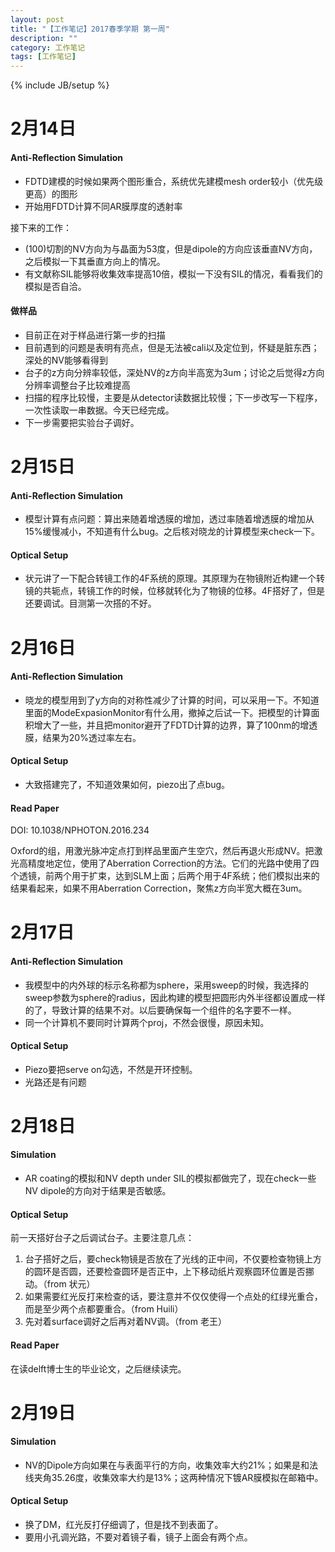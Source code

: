 ```yaml
---
layout: post
title: "【工作笔记】2017春季学期 第一周"
description: ""
category: 工作笔记
tags: [工作笔记]
---
```

{% include JB/setup %}

# 2月14日

#### Anti-Reflection Simulation

* FDTD建模的时候如果两个图形重合，系统优先建模mesh order较小（优先级更高）的图形
* 开始用FDTD计算不同AR膜厚度的透射率

接下来的工作：

* (100)切割的NV方向为与晶面为53度，但是dipole的方向应该垂直NV方向，之后模拟一下其垂直方向上的情况。
* 有文献称SIL能够将收集效率提高10倍，模拟一下没有SIL的情况，看看我们的模拟是否自洽。

#### 做样品

* 目前正在对于样品进行第一步的扫描
* 目前遇到的问题是表明有亮点，但是无法被cali以及定位到，怀疑是脏东西；深处的NV能够看得到
* 台子的z方向分辨率较低，深处NV的z方向半高宽为3um；讨论之后觉得z方向分辨率调整台子比较难提高
* 扫描的程序比较慢，主要是从detector读数据比较慢；下一步改写一下程序，一次性读取一串数据。今天已经完成。
* 下一步需要把实验台子调好。

# 2月15日

#### Anti-Reflection Simulation

* 模型计算有点问题：算出来随着增透膜的增加，透过率随着增透膜的增加从15%缓慢减小，不知道有什么bug。之后核对晓龙的计算模型来check一下。

#### Optical Setup

* 状元讲了一下配合转镜工作的4F系统的原理。其原理为在物镜附近构建一个转镜的共轭点，转镜工作的时候，位移就转化为了物镜的位移。4F搭好了，但是还要调试。目测第一次搭的不好。

# 2月16日

#### Anti-Reflection Simulation

* 晓龙的模型用到了y方向的对称性减少了计算的时间，可以采用一下。不知道里面的ModeExpasionMonitor有什么用，撤掉之后试一下。把模型的计算面积增大了一些，并且把monitor避开了FDTD计算的边界，算了100nm的增透膜，结果为20%透过率左右。

#### Optical Setup

* 大致搭建完了，不知道效果如何，piezo出了点bug。

#### Read Paper

DOI: 10.1038/NPHOTON.2016.234
 
Oxford的组，用激光脉冲定点打到样品里面产生空穴，然后再退火形成NV。把激光高精度地定位，使用了Aberration Correction的方法。它们的光路中使用了四个透镜，前两个用于扩束，达到SLM上面；后两个用于4F系统；他们模拟出来的结果看起来，如果不用Aberration Correction，聚焦z方向半宽大概在3um。

# 2月17日

#### Anti-Reflection Simulation

* 我模型中的内外球的标示名称都为sphere，采用sweep的时候，我选择的sweep参数为sphere的radius，因此构建的模型把圆形内外半径都设置成一样的了，导致计算的结果不对。以后要确保每一个组件的名字要不一样。
* 同一个计算机不要同时计算两个proj，不然会很慢，原因未知。

#### Optical Setup

* Piezo要把serve on勾选，不然是开环控制。
* 光路还是有问题


# 2月18日

#### Simulation

* AR coating的模拟和NV depth under SIL的模拟都做完了，现在check一些NV dipole的方向对于结果是否敏感。

#### Optical Setup

前一天搭好台子之后调试台子。主要注意几点：

1. 台子搭好之后，要check物镜是否放在了光线的正中间，不仅要检查物镜上方的圆环是否圆，还要检查圆环是否正中，上下移动纸片观察圆环位置是否挪动。（from 状元）
1. 如果需要红光反打来检查的话，要注意并不仅仅使得一个点处的红绿光重合，而是至少两个点都要重合。（from Huili）
1. 先对着surface调好之后再对着NV调。（from 老王）

#### Read Paper

在读delft博士生的毕业论文，之后继续读完。

# 2月19日

#### Simulation

* NV的Dipole方向如果在与表面平行的方向，收集效率大约21%；如果是和法线夹角35.26度，收集效率大约是13%；这两种情况下镀AR膜模拟在邮箱中。

#### Optical Setup

* 换了DM，红光反打仔细调了，但是找不到表面了。
* 要用小孔调光路，不要对着镜子看，镜子上面会有两个点。




